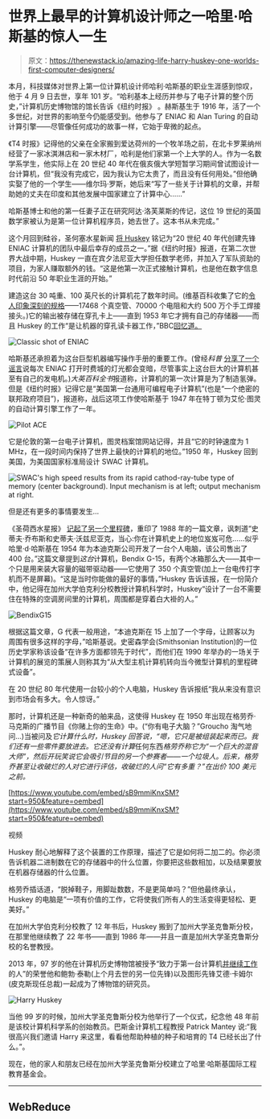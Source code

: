 # 世界上最早的计算机设计师之一哈里·哈斯基的惊人一生

> 原文：<https://thenewstack.io/amazing-life-harry-huskey-one-worlds-first-computer-designers/>

本月，科技媒体对世界上第一位计算机设计师哈利·哈斯基的职业生涯感到惊叹，他于 4 月 9 日去世，享年 101 岁。“哈利基本上经历并参与了电子计算的整个历史，”计算机历史博物馆的馆长告诉《纽约时报》 。赫斯基生于 1916 年，活了一个多世纪，对世界的影响至今仍能感受到。他参与了 ENIAC 和 Alan Turing 的自动计算引擎——尽管像任何成功的故事一样，它始于卑微的起点。

《T4 时报》记得他的父亲在全家搬到爱达荷州的一个牧羊场之前，在北卡罗莱纳州经营了一家冰淇淋店和一家木材厂，哈利是他们家第一个上大学的人。作为一名数学系学生，他实际上在 20 世纪 40 年代在俄亥俄大学短暂学习期间曾试图设计一台计算机，但“我没有完成它，因为我认为它太贵了，而且没有任何用处。”但他确实娶了他的一个学生——维尔玛·罗斯，她后来“写了一些关于计算机的文章，并帮助她的丈夫在印度和其他发展中国家建立了计算中心……”

哈斯基博士和他的第一任妻子正在研究阿达·洛芙莱斯的传记，这位 19 世纪的英国数学家被认为是第一位计算机程序员，她去世了。这本书从未完成。”

这个月回到硅谷，圣何塞水星新闻 [将 Huskey](http://www.mercurynews.com/2017/04/21/harry-huskey-dies-in-santa-cruz-eniac-pioneer-also-designed-first-pc/) 铭记为“20 世纪 40 年代创建先锋 ENIAC 计算机的团队中最后幸存的成员之一。”据《纽约时报》报道，在第二次世界大战中期，Huskey 一直在宾夕法尼亚大学担任数学老师，并加入了军队资助的项目，为家人赚取额外的钱。“这是他第一次正式接触计算机，也是他在数字信息时代前沿 50 年职业生涯的开始。”

建造这台 30 吨重、100 英尺长的计算机花了数年时间。(维基百科收集了它的[令人印象深刻的规格](https://en.wikipedia.org/wiki/ENIAC#Components)——17468 个真空管、70000 个电阻和大约 500 万个手工焊接接头。)它的输出被存储在穿孔卡上——直到 1953 年它才拥有自己的存储器——而且 Huskey 的工作“是让机器的穿孔读卡器工作，”BBC[回忆道。](http://www.bbc.com/news/technology-37307825)

![Classic shot of ENIAC](img/8ce228503c0a508d4634e95a0629a6d4.png)

哈斯基还承担着为这台巨型机器编写操作手册的重要工作。(曾经*科普* [分享了一个谣言](https://books.google.com/books?id=-TKv7UHgoTQC&pg=PA74&dq=ENIAC&hl=en#v=onepage&q=ENIAC&f=false)说每次 ENIAC 打开时费城的灯光都会变暗，尽管事实上这台巨大的计算机甚至有自己的发电机。)*大英百科全书*报道称，计算机的第一次计算是为了制造氢弹。但是《纽约时报》记得它是“美国第一台通用可编程电子计算机”(也是“一个绝密的联邦政府项目”)，报道称，战后这项工作使哈斯基于 1947 年在特丁顿为艾伦·图灵的自动计算引擎工作了一年。

![Pilot ACE](img/bf8916627d4bd7bbb633d9650a8dd1a4.png)

它是伦敦的第一台电子计算机，图灵档案馆网站记得，并且“它的时钟速度为 1 MHz，在一段时间内保持了世界上最快的计算机的地位。”1950 年，Huskey 回到美国，为美国国家标准局设计 SWAC 计算机。

![SWAC's high speed results from its rapid cathod-ray-tube type of memory (center background). Input mechanism is at left; output mechanism at right.](img/bbd40595b5989c8582cd96b4cb524e66.png)

但是还有更多的事情要发生…

《圣荷西水星报》 [记起了另一个里程碑](http://www.mercurynews.com/2017/04/21/harry-huskey-dies-in-santa-cruz-eniac-pioneer-also-designed-first-pc/)，重印了 1988 年的一篇文章，讽刺道“史蒂夫·乔布斯和史蒂夫·沃兹尼亚克，当心:你在计算机史上的地位岌岌可危……似乎哈里·d·哈斯基在 1954 年为本迪克斯公司开发了一台个人电脑，该公司售出了 400 台。”这篇文章提到*这台*计算机，Bendix G-15，有两个冰箱那么大——其中一个只是用来装大容量的磁带驱动器——它使用了 350 个真空管(加上一台电传打字机而不是屏幕)。“这是当时你能做的最好的事情，”Huskey 告诉该报，在一份简介中，他记得在加州大学伯克利分校教授计算机科学时，Huskey“设计了一台不需要住在特殊的空调房间里的计算机，周围都是穿着白大褂的人。”

![BendixG15](img/a51a3154ac0c0361f7ec16d529e33b28.png)

根据这篇文章，G 代表一般用途，“本迪克斯在 15 上加了一个字母，让顾客以为周围有很多这样的字母，”哈斯基说。史密森学会(Smithsonian Institution)的一位历史学家称该设备“在许多方面都领先于时代”，而他们在 1990 年举办的一场关于计算机的展览的策展人则称其为“从大型主机计算机转向当今微型计算机的里程碑式设备”。

在 20 世纪 80 年代使用一台较小的个人电脑，Huskey 告诉报纸“我从来没有意识到市场会有多大。令人惊讶。”

那时，计算机还是一种新奇的舶来品，这使得 Huskey 在 1950 年出现在格劳乔·马克斯的广播节目《你赌上你的生命》中。(“你有电子大脑？”Groucho 淘气地问…)当被问及*它计算什么时，Huskey 回答说，“嗯，它只是被组装起来而已。我们还有一些零件要放进去。它还没有计算*任何东西*格劳乔称它为“一个巨大的混音大师”，然后开玩笑说它会吸引节目的另一个参赛者——一个垃圾人。后来，格劳乔甚至让收破烂的人对它进行评估，收破烂的人问“它有多重？”在出价 100 美元之前。*

[https://www.youtube.com/embed/sB9mmiKnxSM?start=950&feature=oembed](https://www.youtube.com/embed/sB9mmiKnxSM?start=950&feature=oembed)

视频

Huskey 耐心地解释了这个装置的工作原理，描述了它是如何将二加二的。你必须告诉机器二进制数在它的存储器中的什么位置，你要把这些数相加，以及结果要放在机器存储器的什么位置。

格劳乔插话道，“脱掉鞋子，用脚趾数数，不是更简单吗？”但他最终承认，Huskey 的电脑是“一项有价值的工作，它将使我们所有人的生活变得更轻松、更美好。”

在加州大学伯克利分校教了 12 年书后，Huskey 搬到了加州大学圣克鲁斯分校，在那里他继续教了 22 年书——直到 1986 年——并且一直是加州大学圣克鲁斯分校的名誉教授。

2013 年，97 岁的他在计算机历史博物馆被授予“致力于第一台计算机[并继续工作](http://techland.time.com/2013/04/30/living-history-computing-pioneer-harry-huskey-is-honored-at-97/)的人”的荣誉他和鲍勃·泰勒(上个月去世的另一位先锋)以及图形先锋艾德·卡姆尔(皮克斯现任总裁)一起成为了博物馆的研究员。

![Harry Huskey](img/c511e5d769826c7b8250c30f4bd6aa58.png)

当他 99 岁的时候，加州大学圣克鲁斯分校为他举行了一个仪式，纪念他 48 年前是该校计算机科学系的创始教员。巴斯金计算机工程教授 Patrick Mantey 说:“我很高兴我们邀请 Harry 来这里，看看他帮助种植的种子和培育的 T4 已经长出了什么。”。

现在，他的家人和朋友已经在加州大学圣克鲁斯分校建立了哈里·哈斯基国际工程教育基金会。

* * *

## WebReduce

<svg xmlns:xlink="http://www.w3.org/1999/xlink" viewBox="0 0 68 31" version="1.1"><title>Group</title> <desc>Created with Sketch.</desc></svg>